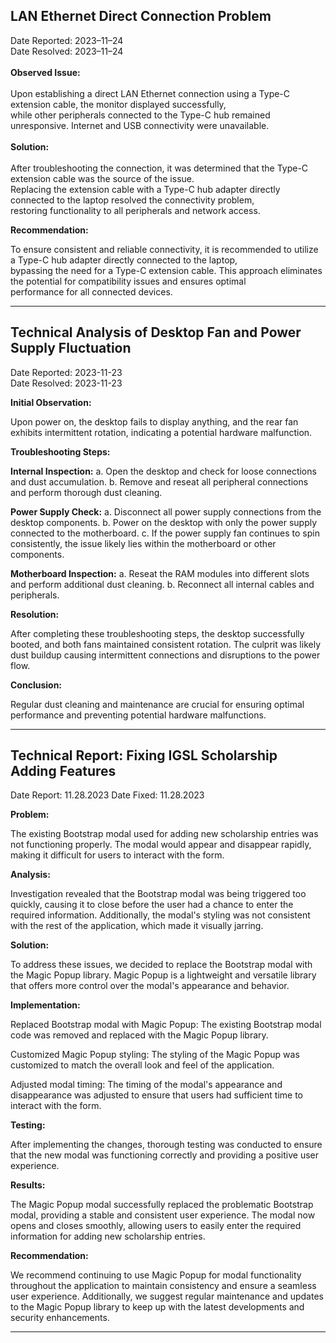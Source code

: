 <h2>LAN Ethernet Direct Connection Problem</h2>

Date Reported: 2023–11–24 <br>
Date Resolved: 2023–11–24
<br>
<br>
<b>Observed Issue:</b>
<br>
<br>
Upon establishing a direct LAN Ethernet connection using a Type-C extension cable, the monitor displayed successfully, <br>
while other peripherals connected to the Type-C hub remained unresponsive. Internet and USB connectivity were unavailable.<br>
<br>
<b>Solution:</b>
<br>
<br>
After troubleshooting the connection, it was determined that the Type-C extension cable was the source of the issue. <br>
Replacing the extension cable with a Type-C hub adapter directly connected to the laptop resolved the connectivity problem, <br>
restoring functionality to all peripherals and network access.<br>

<b>Recommendation:</b><br>

To ensure consistent and reliable connectivity, it is recommended to utilize a Type-C hub adapter directly connected to the laptop, <br>
bypassing the need for a Type-C extension cable. This approach eliminates the potential for compatibility issues and ensures optimal <br> performance for all connected devices.

<hr>

<h2>Technical Analysis of Desktop Fan and Power Supply Fluctuation</h2>

Date Reported: 2023-11-23 <br>
Date Resolved: 2023-11-23<br>

<b>Initial Observation:</b>

Upon power on, the desktop fails to display anything, and the rear fan exhibits intermittent rotation, indicating a potential hardware malfunction.

<b>Troubleshooting Steps:</b>

<b>Internal Inspection:</b>
a. Open the desktop and check for loose connections and dust accumulation.
b. Remove and reseat all peripheral connections and perform thorough dust cleaning.

<b>Power Supply Check:</b>
a. Disconnect all power supply connections from the desktop components.
b. Power on the desktop with only the power supply connected to the motherboard.
c. If the power supply fan continues to spin consistently, the issue likely lies within the motherboard or other components.

<b>Motherboard Inspection:</b>
a. Reseat the RAM modules into different slots and perform additional dust cleaning.
b. Reconnect all internal cables and peripherals.

<b>Resolution:</b>

After completing these troubleshooting steps, the desktop successfully booted, and both fans maintained consistent rotation. The culprit was likely dust buildup causing intermittent connections and disruptions to the power flow.

<b>Conclusion:</b>

Regular dust cleaning and maintenance are crucial for ensuring optimal performance and preventing potential hardware malfunctions.

<hr>

<h2> Technical Report: Fixing IGSL Scholarship Adding Features</h2>

Date Report: 11.28.2023
Date Fixed: 11.28.2023

<b>Problem: </b>

The existing Bootstrap modal used for adding new scholarship entries was not functioning properly. The modal would appear and disappear rapidly, making it difficult for users to interact with the form.

<b>Analysis: </b>

Investigation revealed that the Bootstrap modal was being triggered too quickly, causing it to close before the user had a chance to enter the required information. Additionally, the modal's styling was not consistent with the rest of the application, which made it visually jarring.

<b>Solution:</b>

To address these issues, we decided to replace the Bootstrap modal with the Magic Popup library. Magic Popup is a lightweight and versatile library that offers more control over the modal's appearance and behavior.

<b>Implementation:</b>

Replaced Bootstrap modal with Magic Popup: The existing Bootstrap modal code was removed and replaced with the Magic Popup library.

Customized Magic Popup styling: The styling of the Magic Popup was customized to match the overall look and feel of the application.

Adjusted modal timing: The timing of the modal's appearance and disappearance was adjusted to ensure that users had sufficient time to interact with the form.

<b>Testing:</b>

After implementing the changes, thorough testing was conducted to ensure that the new modal was functioning correctly and providing a positive user experience.

<b>Results:</b>

The Magic Popup modal successfully replaced the problematic Bootstrap modal, providing a stable and consistent user experience. The modal now opens and closes smoothly, allowing users to easily enter the required information for adding new scholarship entries.

<b>Recommendation:</b>

We recommend continuing to use Magic Popup for modal functionality throughout the application to maintain consistency and ensure a seamless user experience. Additionally, we suggest regular maintenance and updates to the Magic Popup library to keep up with the latest developments and security enhancements.

<hr>